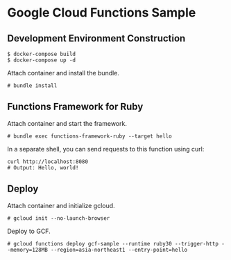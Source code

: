 # Google Cloud Functions Sample

## Development Environment Construction

```
$ docker-compose build
$ docker-compose up -d
```

Attach container and install the bundle.

```
# bundle install
```

## Functions Framework for Ruby

Attach container and start the framework.

```
# bundle exec functions-framework-ruby --target hello
```

In a separate shell, you can send requests to this function using curl:

```
curl http://localhost:8080
# Output: Hello, world!
```

## Deploy

Attach container and initialize gcloud.

```
# gcloud init --no-launch-browser
```

Deploy to GCF.

```
# gcloud functions deploy gcf-sample --runtime ruby30 --trigger-http --memory=128MB --region=asia-northeast1 --entry-point=hello
```
